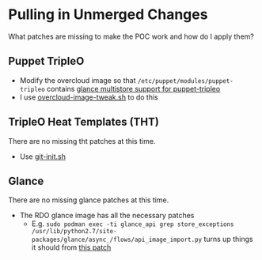 # Pulling in Unmerged Changes

What patches are missing to make the POC work and how do I apply them?

## Puppet TripleO

- Modify the overcloud image so that `/etc/puppet/modules/puppet-tripleo` contains [glance multistore support for puppet-tripleo](https://review.opendev.org/#/c/704373)
- I use [overcloud-image-tweak.sh](overcloud-image-tweak.sh) to do this
  
## TripleO Heat Templates (THT)

There are no missing tht patches at this time. 

- Use [git-init.sh](../init/git-init.sh)

## Glance 

There are no missing glance patches at this time.

- The RDO glance image has all the necessary patches
  - E.g. `sudo podman exec -ti glance_api grep store_exceptions
    /usr/lib/python2.7/site-packages/glance/async_/flows/api_image_import.py`
    turns up things it should from [this patch](https://review.opendev.org/#/c/667132/25/glance/async_/flows/api_image_import.py)

